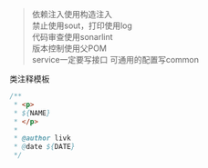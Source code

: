> 依赖注入使用构造注入 <br>
> 禁止使用sout，打印使用log <br>
> 代码审查使用sonarlint <br>
> 版本控制使用父POM <br>
> service一定要写接口
> 可通用的配置写common


类注释模板
```java
/**
 * <p>
 * ${NAME}
 * </p>
 *
 * @author livk
 * @date ${DATE}
 */
```
